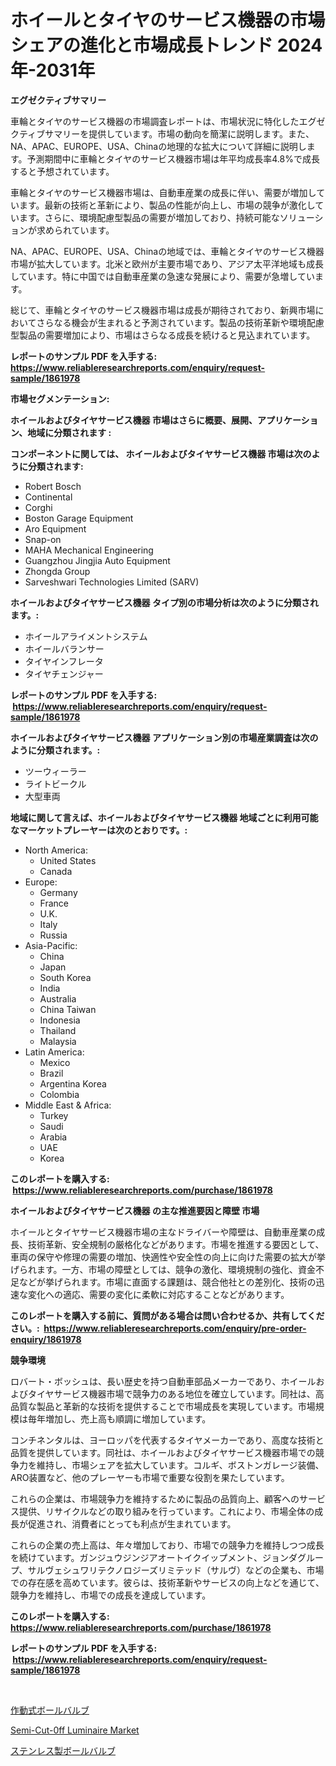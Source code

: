 <p><h1>ホイールとタイヤのサービス機器の市場シェアの進化と市場成長トレンド 2024年-2031年</h1></p><p><strong>エグゼクティブサマリー</strong></p>
<p><p>車輪とタイヤのサービス機器の市場調査レポートは、市場状況に特化したエグゼクティブサマリーを提供しています。市場の動向を簡潔に説明します。また、NA、APAC、EUROPE、USA、Chinaの地理的な拡大について詳細に説明します。予測期間中に車輪とタイヤのサービス機器市場は年平均成長率4.8%で成長すると予想されています。</p><p>車輪とタイヤのサービス機器市場は、自動車産業の成長に伴い、需要が増加しています。最新の技術と革新により、製品の性能が向上し、市場の競争が激化しています。さらに、環境配慮型製品の需要が増加しており、持続可能なソリューションが求められています。</p><p>NA、APAC、EUROPE、USA、Chinaの地域では、車輪とタイヤのサービス機器市場が拡大しています。北米と欧州が主要市場であり、アジア太平洋地域も成長しています。特に中国では自動車産業の急速な発展により、需要が急増しています。</p><p>総じて、車輪とタイヤのサービス機器市場は成長が期待されており、新興市場においてさらなる機会が生まれると予測されています。製品の技術革新や環境配慮型製品の需要増加により、市場はさらなる成長を続けると見込まれています。</p></p>
<p><strong>レポートのサンプル PDF を入手する: <a href="https://www.reliableresearchreports.com/enquiry/request-sample/1861978">https://www.reliableresearchreports.com/enquiry/request-sample/1861978</a></strong></p>
<p><strong>市場セグメンテーション:</strong></p>
<p><strong> ホイールおよびタイヤサービス機器 市場はさらに概要、展開、アプリケーション、地域に分類されます :</strong></p>
<p><strong>コンポーネントに関しては、 ホイールおよびタイヤサービス機器 市場は次のように分類されます: &nbsp;</strong></p>
<p><ul><li>Robert Bosch</li><li>Continental</li><li>Corghi</li><li>Boston Garage Equipment</li><li>Aro Equipment</li><li>Snap-on</li><li>MAHA Mechanical Engineering</li><li>Guangzhou Jingjia Auto Equipment</li><li>Zhongda Group</li><li>Sarveshwari Technologies Limited (SARV)</li></ul></p>
<p><strong> ホイールおよびタイヤサービス機器 タイプ別の市場分析は次のように分類されます。:</strong></p>
<p><ul><li>ホイールアライメントシステム</li><li>ホイールバランサー</li><li>タイヤインフレータ</li><li>タイヤチェンジャー</li></ul></p>
<p><strong>レポートのサンプル PDF を入手する: &nbsp;<a href="https://www.reliableresearchreports.com/enquiry/request-sample/1861978">https://www.reliableresearchreports.com/enquiry/request-sample/1861978</a></strong></p>
<p><strong> ホイールおよびタイヤサービス機器 アプリケーション別の市場産業調査は次のように分類されます。:</strong></p>
<p><ul><li>ツーウィーラー</li><li>ライトビークル</li><li>大型車両</li></ul></p>
<p><strong>地域に関して言えば、ホイールおよびタイヤサービス機器 地域ごとに利用可能なマーケットプレーヤーは次のとおりです。:</strong></p>
<p><ul>
    <li>
        North America:
        <ul>
            <li>United States</li>
            <li>Canada</li>
        </ul>
    </li>
    <li>
        Europe:
        <ul>
            <li>Germany</li>
            <li>France</li>
            <li>U.K.</li>
            <li>Italy</li>
            <li>Russia</li>
        </ul>
    </li>
    <li>
        Asia-Pacific:
        <ul>
            <li>China</li>
            <li>Japan</li>
            <li>South Korea</li>
            <li>India</li>
            <li>Australia</li>
            <li>China Taiwan</li>
            <li>Indonesia</li>
            <li>Thailand</li>
            <li>Malaysia</li>
        </ul>
    </li>
    <li>
        Latin America:
        <ul>
            <li>Mexico</li>
            <li>Brazil</li>
            <li>Argentina Korea</li>
            <li>Colombia</li>
        </ul>
    </li>
    <li>
        Middle East & Africa:
        <ul>
            <li>Turkey</li>
            <li>Saudi</li>
            <li>Arabia</li>
            <li>UAE</li>
            <li>Korea</li>
        </ul>
    </li>
    </ul></p>
<p><strong>このレポートを購入する: &nbsp;<a href="https://www.reliableresearchreports.com/purchase/1861978">https://www.reliableresearchreports.com/purchase/1861978</a></strong></p>
<p><strong>ホイールおよびタイヤサービス機器 の主な推進要因と障壁 市場</strong></p>
<p><p>ホイールとタイヤサービス機器市場の主なドライバーや障壁は、自動車産業の成長、技術革新、安全規制の厳格化などがあります。市場を推進する要因として、車両の保守や修理の需要の増加、快適性や安全性の向上に向けた需要の拡大が挙げられます。一方、市場の障壁としては、競争の激化、環境規制の強化、資金不足などが挙げられます。市場に直面する課題は、競合他社との差別化、技術の迅速な変化への適応、需要の変化に柔軟に対応することなどがあります。</p></p>
<p><strong>このレポートを購入する前に、質問がある場合は問い合わせるか、共有してください。:&nbsp; <a href="https://www.reliableresearchreports.com/enquiry/pre-order-enquiry/1861978">https://www.reliableresearchreports.com/enquiry/pre-order-enquiry/1861978</a></strong></p>
<p><strong>競争環境</strong></p>
<p><p>ロバート・ボッシュは、長い歴史を持つ自動車部品メーカーであり、ホイールおよびタイヤサービス機器市場で競争力のある地位を確立しています。同社は、高品質な製品と革新的な技術を提供することで市場成長を実現しています。市場規模は毎年増加し、売上高も順調に増加しています。</p><p>コンチネンタルは、ヨーロッパを代表するタイヤメーカーであり、高度な技術と品質を提供しています。同社は、ホイールおよびタイヤサービス機器市場での競争力を維持し、市場シェアを拡大しています。コルギ、ボストンガレージ装備、ARO装置など、他のプレーヤーも市場で重要な役割を果たしています。</p><p>これらの企業は、市場競争力を維持するために製品の品質向上、顧客へのサービス提供、リサイクルなどの取り組みを行っています。これにより、市場全体の成長が促進され、消費者にとっても利点が生まれています。</p><p>これらの企業の売上高は、年々増加しており、市場での競争力を維持しつつ成長を続けています。ガンジュウジンジアオートイクイップメント、ジョンダグループ、サルヴェシュワリテクノロジーズリミテッド（サルヴ）などの企業も、市場での存在感を高めています。彼らは、技術革新やサービスの向上などを通じて、競争力を維持し、市場での成長を達成しています。</p></p>
<p><strong>このレポートを購入する: &nbsp; <a href="https://www.reliableresearchreports.com/purchase/1861978">https://www.reliableresearchreports.com/purchase/1861978</a></strong></p>
<p><strong>レポートのサンプル PDF を入手する: &nbsp;<a href="https://www.reliableresearchreports.com/enquiry/request-sample/1861978">https://www.reliableresearchreports.com/enquiry/request-sample/1861978</a></strong><strong></strong></p>
<p>&nbsp;</p>
<p><p><a href="https://medium.com/@adalineconnelly2023/%E3%82%A2%E3%82%AF%E3%83%81%E3%83%A5%E3%82%A8%E3%83%BC%E3%82%BF%E4%BB%98%E3%81%8D%E3%83%9C%E3%83%BC%E3%83%AB%E3%83%90%E3%83%AB%E3%83%96%E3%81%AE%E5%B8%82%E5%A0%B4%E3%82%B7%E3%82%A7%E3%82%A2%E3%81%AE%E9%80%B2%E5%8C%96%E3%81%A8%E5%B8%82%E5%A0%B4%E6%88%90%E9%95%B7%E3%83%88%E3%83%AC%E3%83%B3%E3%83%89-2024%E5%B9%B4-2031%E5%B9%B4-5c057bb63e61">作動式ボールバルブ</a></p><p><a href="https://view.publitas.com/reportprime-1/semi-cut-0ff-luminaire-market-dynamics-2023-2030-also-about-its-market-trends-projections-and-opportunities/">Semi-Cut-0ff Luminaire Market</a></p><p><a href="https://medium.com/@adalineconnelly2023/%E3%82%B9%E3%83%86%E3%83%B3%E3%83%AC%E3%82%B9%E9%8B%BC%E3%81%AE%E3%83%9C%E3%83%BC%E3%83%AB%E3%83%90%E3%83%AB%E3%83%96%E5%B8%82%E5%A0%B4%E3%81%AF-%E5%B8%82%E5%A0%B4%E3%82%B7%E3%82%A7%E3%82%A2-%E3%82%B5%E3%82%A4%E3%82%BA-%E3%81%8A%E3%82%88%E3%81%B32031%E5%B9%B4%E3%81%BE%E3%81%A7%E3%81%AE%E4%BA%88%E6%B8%AC%E3%81%AB%E7%84%A6%E7%82%B9%E3%82%92%E5%BD%93%E3%81%A6%E3%81%A6%E3%81%84%E3%81%BE%E3%81%99-87bbe616efca">ステンレス製ボールバルブ</a></p></p>